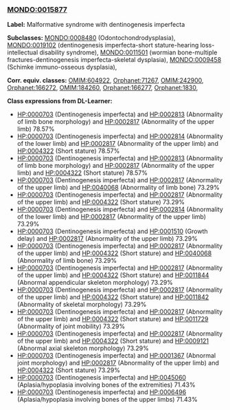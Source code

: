 
### [MONDO:0015877](http://purl.obolibrary.org/obo/MONDO_0015877)
**Label:** Malformative syndrome with dentinogenesis imperfecta

**Subclasses:** [MONDO:0008480](http://purl.obolibrary.org/obo/MONDO_0008480) (Odontochondrodysplasia), [MONDO:0019102](http://purl.obolibrary.org/obo/MONDO_0019102) (dentinogenesis imperfecta-short stature-hearing loss-intellectual disability syndrome), [MONDO:0011501](http://purl.obolibrary.org/obo/MONDO_0011501) (wormian bone-multiple fractures-dentinogenesis imperfecta-skeletal dysplasia), [MONDO:0009458](http://purl.obolibrary.org/obo/MONDO_0009458) (Schimke immuno-osseous dysplasia), 

**Corr. equiv. classes:** [OMIM:604922](http://purl.obolibrary.org/obo/OMIM_604922), [Orphanet:71267](http://www.orpha.net/ORDO/Orphanet_71267), [OMIM:242900](http://purl.obolibrary.org/obo/OMIM_242900), [Orphanet:166272](http://www.orpha.net/ORDO/Orphanet_166272), [OMIM:184260](http://purl.obolibrary.org/obo/OMIM_184260), [Orphanet:166277](http://www.orpha.net/ORDO/Orphanet_166277), [Orphanet:1830](http://www.orpha.net/ORDO/Orphanet_1830), 

**Class expressions from DL-Learner:**

- [HP:0000703](http://purl.obolibrary.org/obo/HP_0000703) (Dentinogenesis imperfecta) and [HP:0002813](http://purl.obolibrary.org/obo/HP_0002813) (Abnormality of limb bone morphology) and [HP:0002817](http://purl.obolibrary.org/obo/HP_0002817) (Abnormality of the upper limb) 78.57%
- [HP:0000703](http://purl.obolibrary.org/obo/HP_0000703) (Dentinogenesis imperfecta) and [HP:0002814](http://purl.obolibrary.org/obo/HP_0002814) (Abnormality of the lower limb) and [HP:0002817](http://purl.obolibrary.org/obo/HP_0002817) (Abnormality of the upper limb) and [HP:0004322](http://purl.obolibrary.org/obo/HP_0004322) (Short stature) 78.57%
- [HP:0000703](http://purl.obolibrary.org/obo/HP_0000703) (Dentinogenesis imperfecta) and [HP:0002813](http://purl.obolibrary.org/obo/HP_0002813) (Abnormality of limb bone morphology) and [HP:0002817](http://purl.obolibrary.org/obo/HP_0002817) (Abnormality of the upper limb) and [HP:0004322](http://purl.obolibrary.org/obo/HP_0004322) (Short stature) 78.57%
- [HP:0000703](http://purl.obolibrary.org/obo/HP_0000703) (Dentinogenesis imperfecta) and [HP:0002817](http://purl.obolibrary.org/obo/HP_0002817) (Abnormality of the upper limb) and [HP:0040068](http://purl.obolibrary.org/obo/HP_0040068) (Abnormality of limb bone) 73.29%
- [HP:0000703](http://purl.obolibrary.org/obo/HP_0000703) (Dentinogenesis imperfecta) and [HP:0002817](http://purl.obolibrary.org/obo/HP_0002817) (Abnormality of the upper limb) and [HP:0004322](http://purl.obolibrary.org/obo/HP_0004322) (Short stature) 73.29%
- [HP:0000703](http://purl.obolibrary.org/obo/HP_0000703) (Dentinogenesis imperfecta) and [HP:0002814](http://purl.obolibrary.org/obo/HP_0002814) (Abnormality of the lower limb) and [HP:0002817](http://purl.obolibrary.org/obo/HP_0002817) (Abnormality of the upper limb) 73.29%
- [HP:0000703](http://purl.obolibrary.org/obo/HP_0000703) (Dentinogenesis imperfecta) and [HP:0001510](http://purl.obolibrary.org/obo/HP_0001510) (Growth delay) and [HP:0002817](http://purl.obolibrary.org/obo/HP_0002817) (Abnormality of the upper limb) 73.29%
- [HP:0000703](http://purl.obolibrary.org/obo/HP_0000703) (Dentinogenesis imperfecta) and [HP:0002817](http://purl.obolibrary.org/obo/HP_0002817) (Abnormality of the upper limb) and [HP:0004322](http://purl.obolibrary.org/obo/HP_0004322) (Short stature) and [HP:0040068](http://purl.obolibrary.org/obo/HP_0040068) (Abnormality of limb bone) 73.29%
- [HP:0000703](http://purl.obolibrary.org/obo/HP_0000703) (Dentinogenesis imperfecta) and [HP:0002817](http://purl.obolibrary.org/obo/HP_0002817) (Abnormality of the upper limb) and [HP:0004322](http://purl.obolibrary.org/obo/HP_0004322) (Short stature) and [HP:0011844](http://purl.obolibrary.org/obo/HP_0011844) (Abnormal appendicular skeleton morphology) 73.29%
- [HP:0000703](http://purl.obolibrary.org/obo/HP_0000703) (Dentinogenesis imperfecta) and [HP:0002817](http://purl.obolibrary.org/obo/HP_0002817) (Abnormality of the upper limb) and [HP:0004322](http://purl.obolibrary.org/obo/HP_0004322) (Short stature) and [HP:0011842](http://purl.obolibrary.org/obo/HP_0011842) (Abnormality of skeletal morphology) 73.29%
- [HP:0000703](http://purl.obolibrary.org/obo/HP_0000703) (Dentinogenesis imperfecta) and [HP:0002817](http://purl.obolibrary.org/obo/HP_0002817) (Abnormality of the upper limb) and [HP:0004322](http://purl.obolibrary.org/obo/HP_0004322) (Short stature) and [HP:0011729](http://purl.obolibrary.org/obo/HP_0011729) (Abnormality of joint mobility) 73.29%
- [HP:0000703](http://purl.obolibrary.org/obo/HP_0000703) (Dentinogenesis imperfecta) and [HP:0002817](http://purl.obolibrary.org/obo/HP_0002817) (Abnormality of the upper limb) and [HP:0004322](http://purl.obolibrary.org/obo/HP_0004322) (Short stature) and [HP:0009121](http://purl.obolibrary.org/obo/HP_0009121) (Abnormal axial skeleton morphology) 73.29%
- [HP:0000703](http://purl.obolibrary.org/obo/HP_0000703) (Dentinogenesis imperfecta) and [HP:0001367](http://purl.obolibrary.org/obo/HP_0001367) (Abnormal joint morphology) and [HP:0002817](http://purl.obolibrary.org/obo/HP_0002817) (Abnormality of the upper limb) and [HP:0004322](http://purl.obolibrary.org/obo/HP_0004322) (Short stature) 73.29%
- [HP:0000703](http://purl.obolibrary.org/obo/HP_0000703) (Dentinogenesis imperfecta) and [HP:0045060](http://purl.obolibrary.org/obo/HP_0045060) (Aplasia/hypoplasia involving bones of the extremities) 71.43%
- [HP:0000703](http://purl.obolibrary.org/obo/HP_0000703) (Dentinogenesis imperfecta) and [HP:0006496](http://purl.obolibrary.org/obo/HP_0006496) (Aplasia/hypoplasia involving bones of the upper limbs) 71.43%


